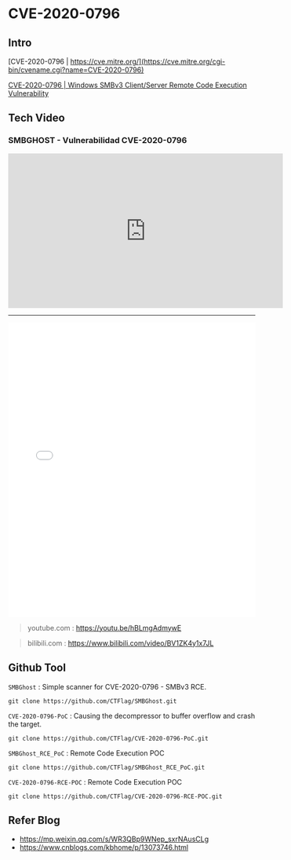 # CVE-2020-0796

## Intro
[CVE-2020-0796 | https://cve.mitre.org/](https://cve.mitre.org/cgi-bin/cvename.cgi?name=CVE-2020-0796)

[CVE-2020-0796 | Windows SMBv3 Client/Server Remote Code Execution Vulnerability](https://portal.msrc.microsoft.com/en-US/security-guidance/advisory/CVE-2020-0796)


## Tech Video
### SMBGHOST - Vulnerabilidad CVE-2020-0796
<iframe width="560" height="315" src="https://www.youtube.com/embed/hBLmgAdmywE" frameborder="0" allow="accelerometer; autoplay; clipboard-write; encrypted-media; gyroscope; picture-in-picture" allowfullscreen></iframe>

---

<iframe width="100%" height="600" src="//player.bilibili.com/player.html?aid=883494718&bvid=BV1ZK4y1x7JL&cid=200038370&page=1&as_wide=1&high_quality=1" scrolling="no" border="0" frameborder="no" framespacing="0" allowfullscreen="true"> </iframe>

> youtube.com : https://youtu.be/hBLmgAdmywE

> bilibili.com : https://www.bilibili.com/video/BV1ZK4y1x7JL


## Github Tool
`SMBGhost` : Simple scanner for CVE-2020-0796 - SMBv3 RCE.
```
git clone https://github.com/CTFlag/SMBGhost.git
```

`CVE-2020-0796-PoC` : Causing the decompressor to buffer overflow and crash the target.
```
git clone https://github.com/CTFlag/CVE-2020-0796-PoC.git
```

`SMBGhost_RCE_PoC` : Remote Code Execution POC
```
git clone https://github.com/CTFlag/SMBGhost_RCE_PoC.git
```

`CVE-2020-0796-RCE-POC` : Remote Code Execution POC
```
git clone https://github.com/CTFlag/CVE-2020-0796-RCE-POC.git
```


## Refer Blog
* https://mp.weixin.qq.com/s/WR3QBp9WNep_sxrNAusCLg
* https://www.cnblogs.com/kbhome/p/13073746.html
